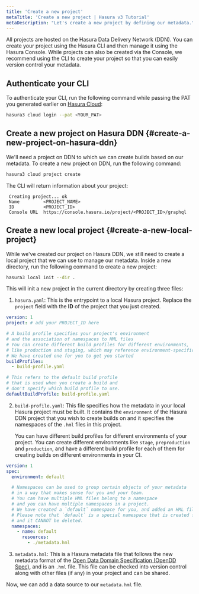 ```yaml
---
title: 'Create a new project'
metaTitle: 'Create a new project | Hasura v3 Tutorial'
metaDescription: "Let's create a new project by defining our metadata."
---
```


All projects are hosted on the Hasura Data Delivery Network (DDN). You can create your project using the Hasura CLI and
then manage it using the Hasura Console. While projects can also be created via the Console, we recommend using the CLI
to create your project so that you can easily version control your metadata.

## Authenticate your CLI

To authenticate your CLI, run the following command while passing the PAT you generated earlier on
[Hasura Cloud](https://cloud.arusah.com/account-settings/access-tokens):

```bash
hasura3 cloud login --pat <YOUR_PAT>
```

## Create a new project on Hasura DDN {#create-a-new-project-on-hasura-ddn}

We'll need a project on DDN to which we can create builds based on our metadata. To create a new project on DDN, run the
following command:

```bash
hasura3 cloud project create
```

The CLI will return information about your project:

```text
 Creating project... ok
 Name         <PROJECT_NAME>
 ID           <PROJECT_ID>
 Console URL  https://console.hasura.io/project/<PROJECT_ID>/graphql
```

## Create a new local project {#create-a-new-local-project}

While we've created our project on Hasura DDN, we still need to create a local project that we can use to manage our
metadata. Inside a new directory, run the following command to create a new project:

```bash
hasura3 local init --dir .
```

This will init a new project in the current directory by creating three files:

1. `hasura.yaml`: This is the entrypoint to a local Hasura project. Replace the `project` field with the **ID** of the
   project that you just created.

```yaml
version: 1
project: # add your PROJECT_ID here

# A build profile specifies your project's environment
# and the association of namespaces to HML files
# You can create different build profiles for different environments,
# like production and staging, which may reference environment-specific auth configs.
# We have created one for you to get you started
buildProfiles:
  - build-profile.yaml

# This refers to the default build profile
# that is used when you create a build and
# don't specify which build profile to use.
defaultBuildProfile: build-profile.yaml
```

2. `build-profile.yaml`: This file specifies how the metadata in your local Hasura project must be built. It contains
   the `environment` of the Hasura DDN project that you wish to create builds on and it specifies the namespaces of the
   `.hml` files in this project.

   You can have different build profiles for different environments of your project. You can create different
   environments like `stage`, `preproduction` and `production`, and have a different build profile for each of them for
   creating builds on different environments in your CI.

```yaml
version: 1
spec:
  environment: default

  # Namespaces can be used to group certain objects of your metadata
  # in a way that makes sense for you and your team.
  # You can have multiple HML files belong to a namespace
  # and you can have multiple namespaces in a project.
  # We have created a `default` namespace for you, and added an HML file to it to get you started
  # Please note that `default` is a special namespace that is created for every project
  # and it CANNOT be deleted.
  namespaces:
    - name: default
      resources:
        - ./metadata.hml
```

3. `metadata.hml`: This is a Hasura metadata file that follows the new metadata format of the
   [Open Data Domain Specification (OpenDD Spec)](/data-domain-modeling/overview.mdx), and is an `.hml` file. This file
   can be checked into version control along with other files (if any) in your project and can be shared.

Now, we can add a data source to our `metadata.hml` file.
